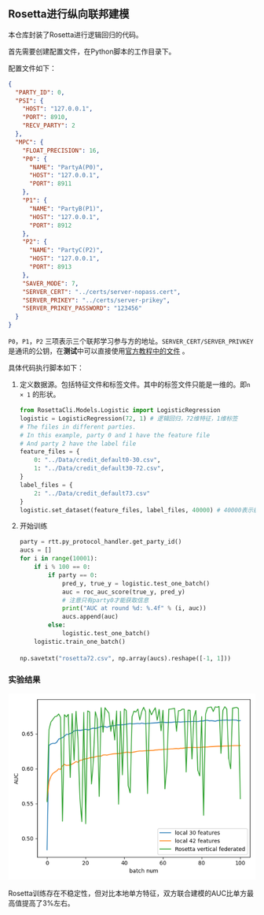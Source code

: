 

## Rosetta进行纵向联邦建模

本仓库封装了Rosetta进行逻辑回归的代码。

首先需要创建配置文件，在Python脚本的工作目录下。

配置文件如下：

```json
{
  "PARTY_ID": 0,
  "PSI": {
    "HOST": "127.0.0.1",
    "PORT": 8910,
    "RECV_PARTY": 2
  },
  "MPC": {
    "FLOAT_PRECISION": 16,
    "P0": {
      "NAME": "PartyA(P0)",
      "HOST": "127.0.0.1",
      "PORT": 8911
    },
    "P1": {
      "NAME": "PartyB(P1)",
      "HOST": "127.0.0.1",
      "PORT": 8912
    },
    "P2": {
      "NAME": "PartyC(P2)",
      "HOST": "127.0.0.1",
      "PORT": 8913
    },
    "SAVER_MODE": 7,
    "SERVER_CERT": "../certs/server-nopass.cert",
    "SERVER_PRIKEY": "../certs/server-prikey",
    "SERVER_PRIKEY_PASSWORD": "123456"
  }
}
```

`P0`，`P1`，`P2` 三项表示三个联邦学习参与方的地址。`SERVER_CERT/SERVER_PRIVKEY` 是通讯的公钥，在**测试**中可以直接使用[官方教程中的文件](https://github.com/LatticeX-Foundation/Rosetta/tree/master/example/tutorials/code/certs) 。

具体代码执行脚本如下：

1. 定义数据源。包括特征文件和标签文件。其中的标签文件只能是一维的。即`n × 1` 的形状。

   ```python
   from RosettaCli.Models.Logistic import LogisticRegression
   logistic = LogisticRegression(72, 1) # 逻辑回归，72维特征，1维标签
   # The files in different parties.
   # In this example, party 0 and 1 have the feature file
   # And party 2 have the label file
   feature_files = {
       0: "../Data/credit_default0-30.csv",
       1: "../Data/credit_default30-72.csv",
   }
   label_files = {
       2: "../Data/credit_default73.csv"
   }
   logistic.set_dataset(feature_files, label_files, 40000) # 40000表示前40000条用于训练，之后的用于测试
   ```

2. 开始训练

   ```python
   party = rtt.py_protocol_handler.get_party_id()
   aucs = []
   for i in range(10001):
       if i % 100 == 0:
           if party == 0:
               pred_y, true_y = logistic.test_one_batch()
               auc = roc_auc_score(true_y, pred_y)
               # 注意只有party0才能获取信息
               print("AUC at round %d: %.4f" % (i, auc))
               aucs.append(auc)
           else:
               logistic.test_one_batch()
       logistic.train_one_batch()
   
   np.savetxt("rosetta72.csv", np.array(aucs).reshape([-1, 1]))
   ```

### 实验结果

![image-20201024213858879](./res/auc_graph.png)

Rosetta训练存在不稳定性，但对比本地单方特征，双方联合建模的AUC比单方最高值提高了3%左右。
